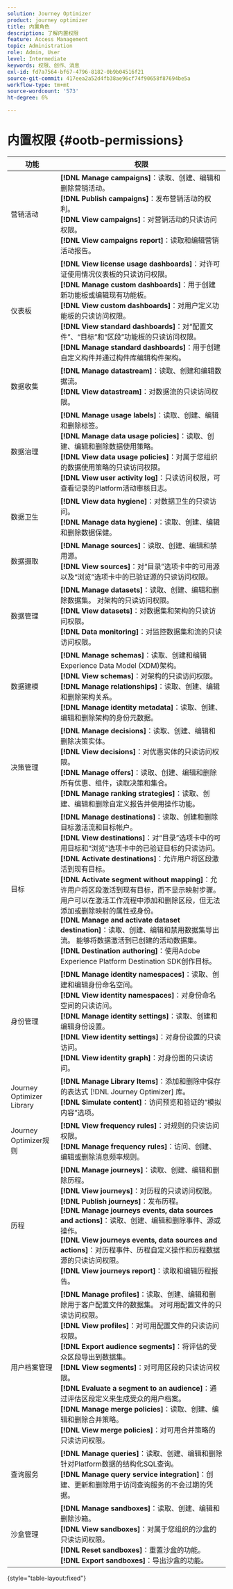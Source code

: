 ```yaml
---
solution: Journey Optimizer
product: journey optimizer
title: 内置角色
description: 了解内置权限
feature: Access Management
topic: Administration
role: Admin, User
level: Intermediate
keywords: 权限、创作、消息
exl-id: fd7a7564-bf67-4796-8182-0b9b04516f21
source-git-commit: 417eea2a52d4fb38ae96cf74f90658f87694be5a
workflow-type: tm+mt
source-wordcount: '573'
ht-degree: 6%

---
```


# 内置权限 {#ootb-permissions}

| 功能 | 权限 |
|-|-|
| 营销活动 | **[!DNL Manage campaigns]**：读取、创建、编辑和删除营销活动。 </br>**[!DNL Publish campaigns]**：发布营销活动的权利。</br>**[!DNL View campaigns]**：对营销活动的只读访问权限。 </br>**[!DNL View campaigns report]**：读取和编辑营销活动报告。 |
| 仪表板 | **[!DNL View license usage dashboards]**：对许可证使用情况仪表板的只读访问权限。 </br>**[!DNL Manage custom dashboards]**：用于创建新功能板或编辑现有功能板。</br>**[!DNL View custom dashboards]**：对用户定义功能板的只读访问权限。 </br>**[!DNL View standard dashboards]**：对“配置文件”、“目标”和“区段”功能板的只读访问权限。</br>**[!DNL Manage standard dashboards]**：用于创建自定义构件并通过构件库编辑构件架构。 |
| 数据收集 | **[!DNL Manage datastream]**：读取、创建和编辑数据流。</br>**[!DNL View datastream]**：对数据流的只读访问权限。 |
| 数据治理 | **[!DNL Manage usage labels]**：读取、创建、编辑和删除标签。</br>**[!DNL Manage data usage policies]**：读取、创建、编辑和删除数据使用策略。</br>**[!DNL View data usage policies]**：对属于您组织的数据使用策略的只读访问权限。</br>**[!DNL View user activity log]**：只读访问权限，可查看记录的Platform活动审核日志。 |
| 数据卫生 | **[!DNL View data hygiene]**：对数据卫生的只读访问。</br>**[!DNL Manage data hygiene]**：读取、创建、编辑和删除数据保健。 |
| 数据摄取 | **[!DNL Manage sources]**：读取、创建、编辑和禁用源。</br>**[!DNL View sources]**：对“目录”选项卡中的可用源以及“浏览”选项卡中的已验证源的只读访问权限。 |
| 数据管理 | **[!DNL Manage datasets]**：读取、创建、编辑和删除数据集。 对架构的只读访问权限。</br>**[!DNL View datasets]**：对数据集和架构的只读访问权限。</br>**[!DNL Data monitoring]**：对监控数据集和流的只读访问权限。 |
| 数据建模 | **[!DNL Manage schemas]**：读取、创建和编辑Experience Data Model (XDM)架构。</br>**[!DNL View schemas]**：对架构的只读访问权限。</br>**[!DNL Manage relationships]**：读取、创建、编辑和删除架构关系。</br>**[!DNL Manage identity metadata]**：读取、创建、编辑和删除架构的身份元数据。 |
| 决策管理 | **[!DNL Manage decisions]**：读取、创建、编辑和删除决策实体。</br>**[!DNL View decisions]**：对优惠实体的只读访问权限。</br>**[!DNL Manage offers]**：读取、创建、编辑和删除所有优惠、组件，读取决策和集合。</br>**[!DNL Manage ranking strategies]**：读取、创建、编辑和删除自定义报告并使用操作功能。</br> |
| 目标 | **[!DNL Manage destinations]**：读取、创建和删除目标激活流和目标帐户。</br>**[!DNL View destinations]**：对“目录”选项卡中的可用目标和“浏览”选项卡中的已验证目标的只读访问。</br>**[!DNL Activate destinations]**：允许用户将区段激活到现有目标。</br>**[!DNL Activate segment without mapping]**：允许用户将区段激活到现有目标，而不显示映射步骤。 用户可以在激活工作流程中添加和删除区段，但无法添加或删除映射的属性或身份。</br>**[!DNL Manage and activate dataset destination]**：读取、创建、编辑和禁用数据集导出流。 能够将数据激活到已创建的活动数据集。</br>**[!DNL Destination authoring]**：使用Adobe Experience Platform Destination SDK创作目标。 |
| 身份管理 | **[!DNL Manage identity namespaces]**：读取、创建和编辑身份命名空间。</br>**[!DNL View identity namespaces]**：对身份命名空间的只读访问。</br>**[!DNL Manage identity settings]**：读取、创建和编辑身份设置。</br>**[!DNL View identity settings]**：对身份设置的只读访问。</br>**[!DNL View identity graph]**：对身份图的只读访问。 |
| Journey Optimizer Library | **[!DNL Manage Library Items]**：添加和删除中保存的表达式 [!DNL Journey Optimizer] 库。</br>**[!DNL Simulate content]**：访问预览和验证的“模拟内容”选项。 |
| Journey Optimizer规则 | **[!DNL View frequency rules]**：对规则的只读访问权限。</br>**[!DNL Manage frequency rules]**：访问、创建、编辑或删除消息频率规则。 |
| 历程 | **[!DNL Manage journeys]**：读取、创建、编辑和删除历程。</br>**[!DNL View journeys]**：对历程的只读访问权限。</br>**[!DNL Publish journeys]**：发布历程。</br>**[!DNL Manage journeys events, data sources and actions]**：读取、创建、编辑和删除事件、源或操作。</br>**[!DNL View journeys events, data sources and actions]**：对历程事件、历程自定义操作和历程数据源的只读访问权限。</br>**[!DNL View journeys report]**：读取和编辑历程报告。</br> |
| 用户档案管理 | **[!DNL Manage profiles]**：读取、创建、编辑和删除用于客户配置文件的数据集。 对可用配置文件的只读访问权限。</br>**[!DNL View profiles]**：对可用配置文件的只读访问权限。</br>**[!DNL Export audience segments]**：将评估的受众区段导出到数据集。</br>**[!DNL View segments]**：对可用区段的只读访问权限。</br>**[!DNL Evaluate a segment to an audience]**：通过评估区段定义来生成受众的用户档案。</br>**[!DNL Manage merge policies]**：读取、创建、编辑和删除合并策略。</br>**[!DNL View merge policies]**：对可用合并策略的只读访问权限。 |
| 查询服务 | **[!DNL Manage queries]**：读取、创建、编辑和删除针对Platform数据的结构化SQL查询。</br>**[!DNL Manage query service integration]**：创建、更新和删除用于访问查询服务的不会过期的凭据。 |
| 沙盒管理 | **[!DNL Manage sandboxes]**：读取、创建、编辑和删除沙箱。</br>**[!DNL View sandboxes]**：对属于您组织的沙盒的只读访问权限。</br>**[!DNL Reset sandboxes]**：重置沙盒的功能。</br>**[!DNL Export sandboxes]**：导出沙盒的功能。 |

{style="table-layout:fixed"}